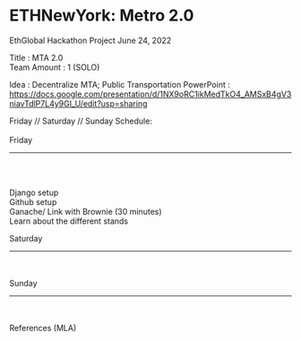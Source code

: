 # ETHNewYork: Metro 2.0
EthGlobal Hackathon Project June 24, 2022

Title : MTA 2.0
<br>
Team Amount : 1 (SOLO)

Idea : Decentralize MTA; Public Transportation
PowerPoint : https://docs.google.com/presentation/d/1NX9oRC1ikMedTkO4_AMSxB4gV3niavTdlP7L4y9GI_U/edit?usp=sharing




Friday // Saturday // Sunday Schedule:
<br> <br>
Friday
_______
<br> <br>

Django setup <br>
Github setup <br>
Ganache/ Link with Brownie (30 minutes) <br>
Learn about the different stands <br>

Saturday
________
<br> <br>
Sunday
_________
<br> <br>
References (MLA)